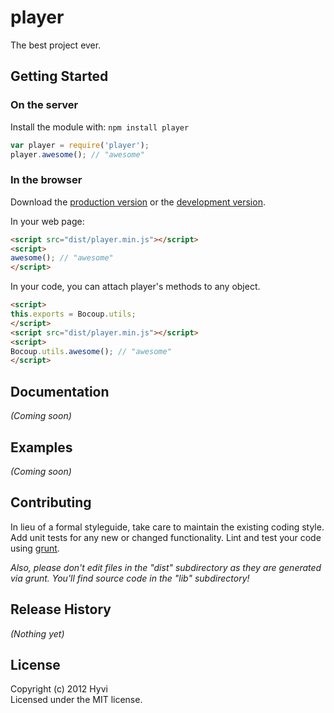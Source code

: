 # player

The best project ever.

## Getting Started
### On the server
Install the module with: `npm install player`

```javascript
var player = require('player');
player.awesome(); // "awesome"
```

### In the browser
Download the [production version][min] or the [development version][max].

[min]: https://raw.github.com/Hyvi/player/master/dist/player.min.js
[max]: https://raw.github.com/Hyvi/player/master/dist/player.js

In your web page:

```html
<script src="dist/player.min.js"></script>
<script>
awesome(); // "awesome"
</script>
```

In your code, you can attach player's methods to any object.

```html
<script>
this.exports = Bocoup.utils;
</script>
<script src="dist/player.min.js"></script>
<script>
Bocoup.utils.awesome(); // "awesome"
</script>
```

## Documentation
_(Coming soon)_

## Examples
_(Coming soon)_

## Contributing
In lieu of a formal styleguide, take care to maintain the existing coding style. Add unit tests for any new or changed functionality. Lint and test your code using [grunt](https://github.com/cowboy/grunt).

_Also, please don't edit files in the "dist" subdirectory as they are generated via grunt. You'll find source code in the "lib" subdirectory!_

## Release History
_(Nothing yet)_

## License
Copyright (c) 2012 Hyvi  
Licensed under the MIT license.
